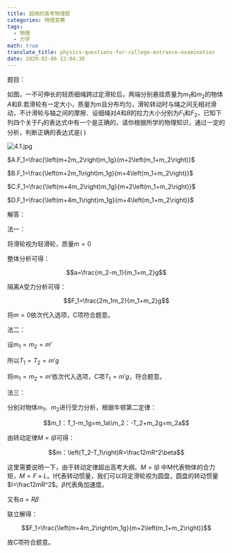 ```yaml
---
title: 超纲的高考物理题
categories: 物理竞赛
tags:
  - 物理
  - 力学
math: true
translate_title: physics-questions-for-college-entrance-examination
date: 2020-02-06 12:04:30
---
```


题目：

如图，一不可伸长的轻质细绳跨过定滑轮后，两端分别悬挂质量为$m_1$和$m_2$的物体$A$和$B$.若滑轮有一定大小，质量为$m$且分布均匀，滑轮转动时与绳之间无相对滑动，不计滑轮与轴之间的摩擦．设细绳对$A$和$B$的拉力大小分别为$F_1$和$F_2$，已知下列四个关于$F_1$的表达式中有一个是正确的，请你根据所学的物理知识，通过一定的分析，判断正确的表达式是(  )

![4.1.jpg](https://gitee.com/wtrwx/wtrwxIMG/raw/master/4.1.jpg)

$A.F_1=\frac{\left(m+2m_2\right)m_1g}{m+2\left(m_1+m_2\right)}$

$B.F_1=\frac{\left(m+2m_1\right)m_1g}{m+4\left(m_1+m_2\right)}$

$C.F_1=\frac{\left(m+4m_2\right)m_1g}{m+2\left(m_1+m_2\right)}$

$D.F_1=\frac{\left(m+4m_1\right)m_1g}{m+4\left(m_1+m_2\right)}$

解答：

法一：

将滑轮视为轻滑轮，质量$m=0$

整体分析可得：

$$a=\frac{m_2-m_1}{m_1+m_2}g$$

隔离A受力分析可得：

$$F_1=\frac{2m_1m_2}{m_1+m_2}g$$

将$m=0$依次代入选项，C项符合题意。

法二：

设$m_1=m_2=m'$

所以$T_1=T_2=m'g$

将$m_1=m_2=m'$依次代入选项，C项$T_1=m'g$，符合题意。

法三：

分别对物体$m_1、m_2$进行受力分析，根据牛顿第二定律：

$$m_1：T_1-m_1g=m_1a\\m_2：-T_2+m_2g=m_2a$$

由转动定律$M=I\beta$可得：

$$m：\left(T_2-T_1\right)R=\frac12mR^2\beta$$

这里需要说明一下，由于转动定律超出高考大纲。$M=I\beta$ 中M代表物体的合力矩，$M=F\times L$。I代表转动惯量，我们可以将定滑轮视为圆盘，圆盘的转动惯量$I=\frac12mR^2$。$\beta$代表角加速度。

又有$a=R\beta$

联立解得：

$$F_1=\frac{\left(m+4m_2\right)m_1g}{m+2\left(m_1+m_2\right)}$$

故C项符合题意。
